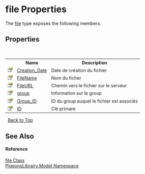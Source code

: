 # file Properties
 

The <a href="bc367c74-242e-d302-4919-fcd1d70eb58d">file</a> type exposes the following members.


## Properties
&nbsp;<table><tr><th></th><th>Name</th><th>Description</th></tr><tr><td>![Public property](media/pubproperty.gif "Public property")</td><td><a href="b28b5380-0ffe-9b3e-482a-4d7eef186c1c">Creation_Date</a></td><td>
Date de création du fichier</td></tr><tr><td>![Public property](media/pubproperty.gif "Public property")</td><td><a href="aa47abd3-5e93-09ad-bf18-9dc9f1419508">FileName</a></td><td>
Nom du ficher</td></tr><tr><td>![Public property](media/pubproperty.gif "Public property")</td><td><a href="b9f38a68-fd4c-5871-2e22-c96d7a64ba53">FileURL</a></td><td>
Chemin vers le fichier sur le serveur</td></tr><tr><td>![Public property](media/pubproperty.gif "Public property")</td><td><a href="8d2fe2a5-5586-86de-ec24-21fe41030bbb">group</a></td><td>
Information sur le group</td></tr><tr><td>![Public property](media/pubproperty.gif "Public property")</td><td><a href="4e205150-38be-aba9-804c-e1f4e566e812">Group_ID</a></td><td>
ID du group auquel le fichier est associés</td></tr><tr><td>![Public property](media/pubproperty.gif "Public property")</td><td><a href="2c445ede-22d6-63ab-48e4-8f22baf7cac0">ID</a></td><td>
Clé primare</td></tr></table>&nbsp;
<a href="#file-properties">Back to Top</a>

## See Also


#### Reference
<a href="bc367c74-242e-d302-4919-fcd1d70eb58d">file Class</a><br /><a href="740f9e4a-e251-715e-60bf-e906871d97b4">PigeonsLibrairy.Model Namespace</a><br />
